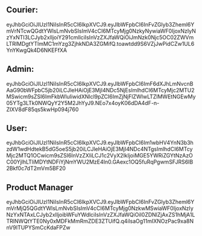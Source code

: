 ## Courier:
eyJhbGciOiJIUzI1NiIsInR5cCI6IkpXVCJ9.eyJlbWFpbCI6InFvZGlyb3Zheml6YmVrNTcwQGdtYWlsLmNvbSIsImV4cCI6MTcyMjg0NzkyNywiaWF0IjoxNzIyNzYxNTI3LCJyb2xlIjoiY291cmllciIsInVzZXJfaWQiOiJmNzk0Njc5OC02ZWVmLTRlMDgtYTlmMC1mYzg3ZjhkNDA3ZGMifQ.toawtdd9S6VZjJwPidCZw1UL6YnYKwgQk4D6NKEFfXA

## Admin:
eyJhbGciOiJIUzI1NiIsInR5cCI6IkpXVCJ9.eyJlbWFpbCI6ImF6dXJhLmNvcnBAaG90bWFpbC5jb20iLCJleHAiOjE3MjI4NDc5NjEsImlhdCI6MTcyMjc2MTU2MSwicm9sZSI6ImFkbWluIiwidXNlcl9pZCI6ImZjNjFlZWIwLTZlMWEtNGEwMy05YTg3LTk0NWQyY2Y5M2JhYyJ9.NEo7x4oyK06dDA4dF-n-ZIXV8dF85qs5kwHp094j760

## User:
eyJhbGciOiJIUzI1NiIsInR5cCI6IkpXVCJ9.eyJlbWFpbCI6Im1wbHV4YnN3b3hzdW1wdHdtekB5dG5oeS5jb20iLCJleHAiOjE3MjI4NDc4NTgsImlhdCI6MTcyMjc2MTQ1OCwicm9sZSI6InVzZXIiLCJ1c2VyX2lkIjoiMGE5YWRiZGYtNzAzOC00YjlhLTliMDYtNDFiYjNmYWU2MzE4In0.GAexc1OQ5fuRqPgwmSFJRS6IB2Bkf0c7dT2mVm5BF20

## Product Manager
eyJhbGciOiJIUzI1NiIsInR5cCI6IkpXVCJ9.eyJlbWFpbCI6InFvZGlyb3Zheml6YmVrMjQ5QGdtYWlsLmNvbSIsImV4cCI6MTcyMjg0NzkwMSwiaWF0IjoxNzIyNzYxNTAxLCJyb2xlIjoibWFuYWdlciIsInVzZXJfaWQiOiI0ZDNlZjAxZS1hMjA1LTRlNWQtYTE0Ny0xMDFkMmRmZDE3ZTUifQ.q4ilsaOg11mIXNOzPac9xa8NnV9ITUPYSmCcKdaFPZw
